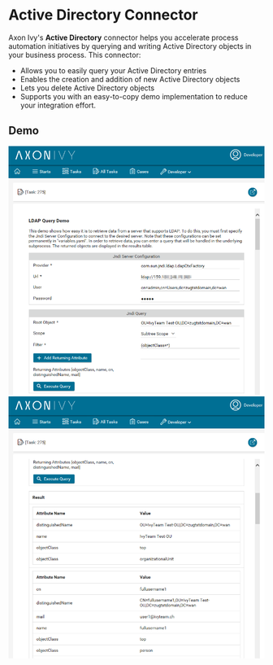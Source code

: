 # Active Directory Connector
Axon Ivy's **Active Directory** connector helps you accelerate process automation initiatives by querying and writing Active Directory objects in your business process. This connector:

- Allows you to easily query your Active Directory entries
- Enables the creation and addition of new Active Directory objects
- Lets you delete Active Directory objects
- Supports you with an easy-to-copy demo implementation to reduce your integration effort.

## Demo
![Active Directory Connector Demo 1](images/screen1.png "Active Directory Connector Demo 1")
![Active Directory Connector Demo 2](images/screen2.png "Active Directory Connector Demo 2")
